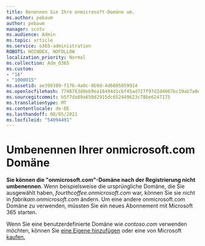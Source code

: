```yaml
---
title: Benennen Sie Ihre onmicrosoft-Domäne um.
ms.author: pebaum
author: pebaum
manager: scotv
ms.audience: Admin
ms.topic: article
ms.service: o365-administration
ROBOTS: NOINDEX, NOFOLLOW
localization_priority: Normal
ms.collection: Adm_O365
ms.custom:
- "16"
- "1000015"
ms.assetid: ae399389-f176-4a0c-8b9d-4d6605059914
ms.openlocfilehash: 7748763d8eb9ea18494d1cbf45ad727f97d2d4067bc19ab7a8e60eeb738b668f
ms.sourcegitcommit: b5f7da89a650d2915dc652449623c78be6247175
ms.translationtype: MT
ms.contentlocale: de-DE
ms.lasthandoff: 08/05/2021
ms.locfileid: "54094491"
---
```

# <a name="rename-your-onmicrosoftcom-domain"></a>Umbenennen Ihrer onmicrosoft.com Domäne

 **Sie können die "onmicrosoft.com"-Domäne nach der Registrierung nicht umbenennen**. Wenn beispielsweise die ursprüngliche Domäne, die Sie ausgewählt haben,  *fourthcoffee.onmicrosoft.com* war, können Sie sie nicht in  *fabrikam.onmicrosoft.com* ändern. Um eine andere onmicrosoft.com Domäne zu verwenden, müssten Sie ein neues Abonnement mit Microsoft 365 starten.
  
Wenn Sie eine benutzerdefinierte Domäne wie *contoso.com* verwenden möchten, können Sie [eine Eigene hinzufügen](https://docs.microsoft.com/microsoft-365/admin/setup/add-domain) oder eine von Microsoft [kaufen.](https://docs.microsoft.com/microsoft-365/admin/get-help-with-domains/buy-a-domain-name)
  